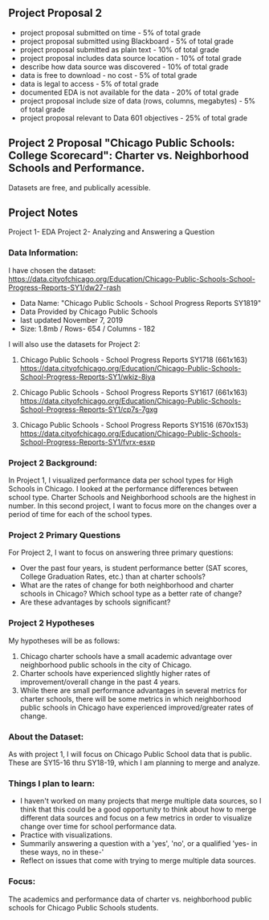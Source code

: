 ## Project Proposal 2
- project proposal submitted on time - 5% of total grade
- project proposal submitted using Blackboard - 5% of total grade
- project proposal submitted as plain text - 10% of total grade
- project proposal includes data source location - 10% of total grade
- describe how data source was discovered - 10% of total grade
- data is free to download - no cost - 5% of total grade
- data is legal to access - 5% of total grade
- documented EDA is not available for the data - 20% of total grade
- project proposal include size of data (rows, columns, megabytes) - 5% of total grade
- project proposal relevant to Data 601 objectives - 25% of total grade

## Project 2 Proposal "Chicago Public Schools: College Scorecard": Charter vs. Neighborhood Schools and Performance. 
Datasets are free, and publically acessible. 

## Project Notes
Project 1- EDA
Project 2- Analyzing and Answering a Question

### Data Information:
I have chosen the dataset: https://data.cityofchicago.org/Education/Chicago-Public-Schools-School-Progress-Reports-SY1/dw27-rash
- Data Name: "Chicago Public Schools - School Progress Reports SY1819"
- Data Provided by Chicago Public Schools
- last updated November 7, 2019
- Size: 1.8mb / Rows- 654 / Columns - 182

I will also use the datasets for Project 2: 
1. Chicago Public Schools - School Progress Reports SY1718 (661x163)
https://data.cityofchicago.org/Education/Chicago-Public-Schools-School-Progress-Reports-SY1/wkiz-8iya

2. Chicago Public Schools - School Progress Reports SY1617 (661x163)
https://data.cityofchicago.org/Education/Chicago-Public-Schools-School-Progress-Reports-SY1/cp7s-7gxg

3. Chicago Public Schools - School Progress Reports SY1516 (670x153)
https://data.cityofchicago.org/Education/Chicago-Public-Schools-School-Progress-Reports-SY1/fvrx-esxp

### Project 2 Background:
In Project 1, I visualized performance data per school types for High Schools in Chicago.
I looked at the performance differences between school type. Charter Schools and Neighborhood schools are the highest in number.
In this second project, I want to focus more on the changes over a period of time for each of the school types. 

### Project 2 Primary Questions
For Project 2, I want to focus on answering three primary questions:
- Over the past four years, is student performance better (SAT scores, College Graduation Rates, etc.) than at charter schools?
- What are the rates of change for both neighborhood and charter schools in Chicago? Which school type as a better rate of change?
- Are these advantages by schools significant?

### Project 2 Hypotheses  
My hypotheses will be as follows:
1. Chicago charter schools have a small academic advantage over neighborhood public schools in the city of Chicago. 
2. Charter schools have experienced slightly higher rates of improvement/overall change in the past 4 years.
3. While there are small performance advantages in several metrics for charter schools, there will be some metrics in which
neighborhood public schools in Chicago have experienced improved/greater rates of change. 

### About the Dataset:
As with project 1, I will focus on Chicago Public School data that is public. These are SY15-16 thru SY18-19, which I am planning 
to merge and analyze. 

### Things I plan to learn:
- I haven't worked on many projects that merge multiple data sources, so I think that this could be a good opportunity to think about how to merge
different data sources and focus on a few metrics in order to visualize change over time for school performance data.
- Practice with visualizations.
- Summarily answering a question with a 'yes', 'no', or a qualified 'yes- in these ways, no in these-'
- Reflect on issues that come with trying to merge multiple data sources. 

### Focus:
The academics and performance data of charter vs. neighborhood public schools for Chicago Public Schools students. 
